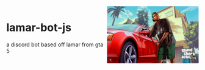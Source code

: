 <img align="right" alt="icon" src="./images/lamar smash window.jpg" height="150px">

# lamar-bot-js
 a discord bot based off lamar from gta 5
